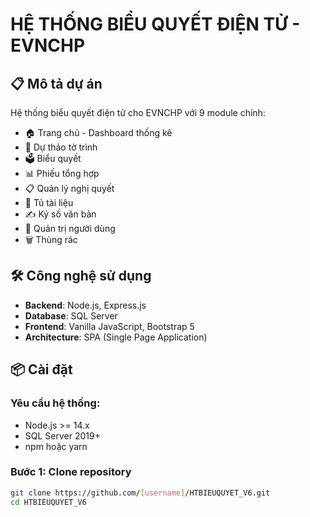 # HỆ THỐNG BIỂU QUYẾT ĐIỆN TỬ - EVNCHP

## 📋 Mô tả dự án
Hệ thống biểu quyết điện tử cho EVNCHP với 9 module chính:
- 🏠 Trang chủ - Dashboard thống kê
- 📄 Dự thảo tờ trình 
- 🗳️ Biểu quyết
- 📊 Phiếu tổng hợp
- 📋 Quản lý nghị quyết
- 📁 Tủ tài liệu
- ✍️ Ký số văn bản
- 👥 Quản trị người dùng
- 🗑️ Thùng rác

## 🛠️ Công nghệ sử dụng
- **Backend**: Node.js, Express.js
- **Database**: SQL Server
- **Frontend**: Vanilla JavaScript, Bootstrap 5
- **Architecture**: SPA (Single Page Application)

## 📦 Cài đặt

### Yêu cầu hệ thống:
- Node.js >= 14.x
- SQL Server 2019+
- npm hoặc yarn

### Bước 1: Clone repository
```bash
git clone https://github.com/[username]/HTBIEUQUYET_V6.git
cd HTBIEUQUYET_V6